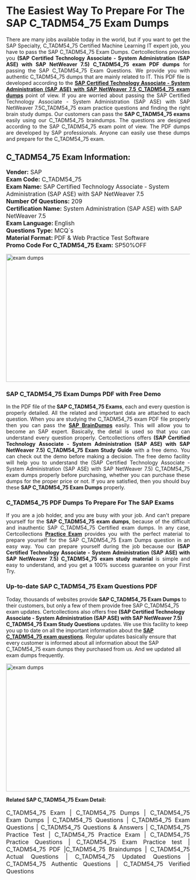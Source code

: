 <h1>The Easiest Way To Prepare For The SAP C_TADM54_75 Exam Dumps</h1> <p style="text-align:justify">There are many jobs available today in the world, but if you want to get the SAP Specialty, C_TADM54_75 Certified Machine Learning IT expert job, you have to pass the SAP C_TADM54_75 Exam Dumps. Certcollections provides you <strong>(SAP Certified Technology Associate - System Administration (SAP ASE) with SAP NetWeaver 7.5) C_TADM54_75 exam PDF dumps</strong> for passing the SAP C_TADM54_75 Exam Questions. We provide you with authentic C_TADM54_75 dumps that are mainly related to IT. This PDF file is developed according to the <a href="https://www.certsofficial.com/sap/c_tadm54_75-questions"><strong>SAP Certified Technology Associate - System Administration (SAP ASE) with SAP NetWeaver 7.5 C_TADM54_75 exam dumps</strong></a> point of view. If you are worried about passing the SAP Certified Technology Associate - System Administration (SAP ASE) with SAP NetWeaver 7.5C_TADM54_75 exam practice questions and finding the right brain study dumps. Our customers can pass the <strong>SAP C_TADM54_75 exams </strong>easily using our C_TADM54_75 braindumps. The questions are designed according to the SAP C_TADM54_75 exam point of view. The PDF dumps are developed by SAP professionals. Anyone can easily use these dumps and prepare for the C_TADM54_75 exam.</p> <h2><strong>C_TADM54_75 Exam Information:</strong></h2> <p><span style="font-size:16px"><strong>Vender:</strong> SAP<br /> <strong>Exam Code:</strong> C_TADM54_75<br /> <strong>Exam Name:</strong> SAP Certified Technology Associate - System Administration (SAP ASE) with SAP NetWeaver 7.5<br /> <strong>Number Of Questions:</strong> 209<br /> <strong>Certification Name:</strong> System Administration (SAP ASE) with SAP NetWeaver 7.5<br /> <strong>Exam Language: </strong>English<br /> <strong>Questions Type:</strong> MCQ`s<br /> <strong>Material Format: </strong>PDF & Web Practice Test Software<br /> <strong>Promo Code For C_TADM54_75 Exam:</strong> SP50%OFF</span></p> <p><a href="https://www.certsofficial.com/sap/c_tadm54_75-questions" rel="no-follow"><img alt="exam dumps" src="https://www.certcollections.com/uploads/content/certsofficial.jpg" style="height:350px; width:750px" /></a></p> <h3><strong>SAP C_TADM54_75 Exam Dumps PDF with Free Demo</strong></h3> <p style="text-align:justify">In the PDF file of the <strong>SAP C_TADM54_75 Exams</strong>, each and every question is properly detailed. All the related and important data are attached to each question. When you are studying the C_TADM54_75 exam PDF file properly then you can pass the <a href="https://www.certsofficial.com/sap-dumps"><strong>SAP BrainDumps</strong></a> easily. This will allow you to become an SAP expert. Basically, the detail is used so that you can understand every question properly. Certcollections offers <strong>(SAP Certified Technology Associate - System Administration (SAP ASE) with SAP NetWeaver 7.5) C_TADM54_75 Exam Study Guide</strong> with a free demo. You can check out the demo before making a decision. The free demo facility will help you to understand the (SAP Certified Technology Associate - System Administration (SAP ASE) with SAP NetWeaver 7.5) C_TADM54_75 exam dumps properly before purchasing, whether you can purchase these dumps for the proper price or not. If you are satisfied, then you should buy these <strong>SAP C_TADM54_75 Exam Dumps</strong> properly.</p> <h3><strong>C_TADM54_75 PDF Dumps To Prepare For The SAP Exams</strong></h3> <p style="text-align:justify">If you are a job holder, and you are busy with your job. And can't prepare yourself for the <strong>SAP C_TADM54_75 exam dumps</strong>, because of the difficult and inauthentic SAP C_TADM54_75 Certified exam dumps. In any case, Certcollections <strong><a href="https://www.certsofficial.com/">Practice Exam</a></strong> provides you with the perfect material to prepare yourself for the SAP C_TADM54_75 Exam Dumps question in an easy way. You can prepare yourself during the job because our <strong>(SAP Certified Technology Associate - System Administration (SAP ASE) with SAP NetWeaver 7.5) C_TADM54_75 exam study material</strong> is simple and easy to understand, and you get a 100% success guarantee on your First Try.</p> <h3><strong>Up-to-date SAP C_TADM54_75 Exam Questions PDF</strong></h3> <p>Today, thousands of websites provide <strong>SAP C_TADM54_75 Exam Dumps</strong> to their customers, but only a few of them provide free SAP C_TADM54_75 exam updates. Certcollections also offers free <strong>(SAP Certified Technology Associate - System Administration (SAP ASE) with SAP NetWeaver 7.5) C_TADM54_75 Exam Study Questions</strong> updates. We use this facility to keep you up to date on all the important information about the <a href="https://www.certsofficial.com/sap/c_tadm54_75-questions"><strong>SAP C_TADM54_75 exam questions</strong></a>. Regular updates basically ensure that every customer is informed about all information about the SAP C_TADM54_75 exam dumps they purchased from us. And we updated all exam dumps frequently.</p> <p><a href="https://www.certsofficial.com/sap/c_tadm54_75-questions"><img alt="exam dumps " src="https://www.certcollections.com/uploads/content/certsofficial2.jpg" style="height:350px; width:750px" /></a></p> <p style="text-align:justify"><span style="font-size:14px"><strong>Related SAP C_TADM54_75 Exam Detail:</strong></span><br /> <br /> <span style="font-size:16px">C_TADM54_75 Exam | C_TADM54_75 Dumps | C_TADM54_75 Exam Dumps | C_TADM54_75 Questions | C_TADM54_75 Exam Questions | C_TADM54_75 Questions & Answers | C_TADM54_75 Practice Test | C_TADM54_75 Practice Exam | C_TADM54_75 Practice Questions | C_TADM54_75 Exam Practice test | C_TADM54_75 PDF |C_TADM54_75 Braindumps | C_TADM54_75 Actual Questions | C_TADM54_75 Updated Questions | C_TADM54_75 Authentic Questions | C_TADM54_75 Verified Questions</span></p>
